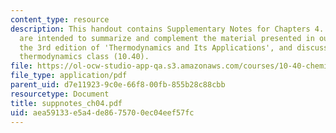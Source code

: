 ```yaml
---
content_type: resource
description: This handout contains Supplementary Notes for Chapters 4. These notes
  are intended to summarize and complement the material presented in our textbook,
  the 3rd edition of 'Thermodynamics and Its Applications', and discussed in our graduate
  thermodynamics class (10.40).
file: https://ol-ocw-studio-app-qa.s3.amazonaws.com/courses/10-40-chemical-engineering-thermodynamics-fall-2003/aea59133e5a4de8675700ec04eef57fc_suppnotes_ch04.pdf
file_type: application/pdf
parent_uid: d7e11923-9c0e-66f8-00fb-855b28c88cbb
resourcetype: Document
title: suppnotes_ch04.pdf
uid: aea59133-e5a4-de86-7570-0ec04eef57fc
---
```

